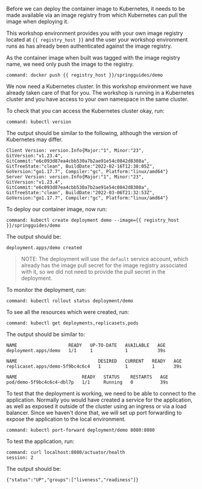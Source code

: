 Before we can deploy the container image to Kubernetes, it needs to be made available via an image registry from which Kubernetes can pull the image when deploying it.

This workshop environment provides you with your own image registry located at `{{ registry_host }}` and the user your workshop environment runs as has already been authenticated against the image registry.

As the container image when built was tagged with the image registry name, we need only push the image to the registry.

```terminal:execute
command: docker push {{ registry_host }}/springguides/demo
```

We now need a Kubernetes cluster. In this workshop environment we have already taken care of that for you. The workshop is running in a Kubernetes cluster and you have access to your own namespace in the same cluster.

To check that you can access the Kubernetes cluster okay, run:

```terminal:execute
command: kubectl version
```

The output should be similar to the following, although the version of Kubernetes may differ.

```
Client Version: version.Info{Major:"1", Minor:"23", GitVersion:"v1.23.4", GitCommit:"e6c093d87ea4cbb530a7b2ae91e54c0842d8308a", GitTreeState:"clean", BuildDate:"2022-02-16T12:38:05Z", GoVersion:"go1.17.7", Compiler:"gc", Platform:"linux/amd64"}
Server Version: version.Info{Major:"1", Minor:"23", GitVersion:"v1.23.4", GitCommit:"e6c093d87ea4cbb530a7b2ae91e54c0842d8308a", GitTreeState:"clean", BuildDate:"2022-03-06T21:32:53Z", GoVersion:"go1.17.7", Compiler:"gc", Platform:"linux/amd64"}
```

To deploy our container image, now run:

```terminal:execute
command: kubectl create deployment demo --image={{ registry_host }}/springguides/demo
```

The output should be:

```
deployment.apps/demo created
```

> NOTE: The deployment will use the `default` service account, which already has the image pull secret for the image registry associated with it, so we did not need to provide the pull secret in the deployment.

To monitor the deployment, run:

```terminal:execute
command: kubectl rollout status deployment/demo
```

To see all the resources which were created, run:

```terminal:execute
command: kubectl get deployments,replicasets,pods
```

The output should be similar to:

```
NAME                   READY   UP-TO-DATE   AVAILABLE   AGE
deployment.apps/demo   1/1     1            1           39s

NAME                              DESIRED   CURRENT   READY   AGE
replicaset.apps/demo-5f9bc4c6c4   1         1         1       39s

NAME                        READY   STATUS    RESTARTS   AGE
pod/demo-5f9bc4c6c4-dbl7p   1/1     Running   0          39s
```

To test that the deployment is working, we need to be able to connect to the application. Normally you would have created a service for the application, as well as exposed it outside of the cluster using an ingress or via a load balancer. Since we haven't done that, we will set up port forwarding to expose the application to the local environment.

```terminal:execute
command: kubectl port-forward deployment/demo 8080:8080
```

To test the application, run:

```terminal:execute
command: curl localhost:8080/actuator/health
session: 2
```

The output should be:

```
{"status":"UP","groups":["liveness","readiness"]}
```
